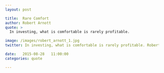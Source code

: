 ```yaml
---
layout: post

title:  Rare Comfort
author: Robert Arnott
quote: >
  In investing, what is comfortable is rarely profitable.

image: /images/robert_arnott_1.jpg
twitter: In investing, what is comfortable is rarely profitable. Robert Arnott http://quotes.stockflare.com/

date:   2015-08-28	 11:00:00
categories: quote

---
```


